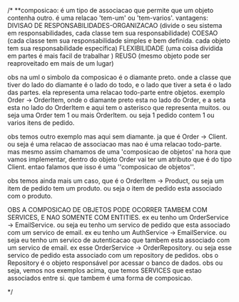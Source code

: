 /*
**composicao:
é um tipo de associacao que permite que um objeto contenha outro.
é uma relacao 'tem-um' ou 'tem-varios'.
vantagens:
DIVISAO DE RESPONSABILIDADES-ORGANIZACAO (divide o seu sistema em responsabilidades, cada classe tem sua responsabilidade)
COESAO (cada classe tem sua responsabilidade simples e bem definida. cada objeto tem sua responsabilidade específica)
FLEXIBILIDADE (uma coisa dividida em partes é mais facil de trabalhar )
REUSO (mesmo objeto pode ser reaproveitado em mais de um lugar)

obs na uml o simbolo da composicao é o diamante preto. onde a classe que tiver do lado do diamante é o lado do todo, e o lado
que tiver a seta é o lado das partes. ela representa uma relacao todo-parte entre objetos. exemplo Order -> OrderItem, onde o diamante
preto esta no lado do Order, e a seta esta no lado do OrderItem e aqui tem o asterisco que representa muitos. ou seja uma Order
tem 1 ou mais OrderItem. ou seja 1 pedido contem 1 ou varios itens de pedido.

obs temos outro exemplo mas aqui sem diamante. ja que é Order -> Client. ou seja é uma relacao de associacao mas 
nao é uma relacao todo-parte. mas mesmo assim chamamos de uma 'composicao de objetos' na hora que vamos implementar, 
dentro do objeto Order vai ter um atributo que é do tipo Client. entao falamos que isso é uma ''composicao de objetos''.

obs temos ainda mais um caso, que é o OrderItem -> Product, ou seja um item de pedido tem um produto. ou seja o item de pedido
esta associado com o produto. 

OBS A COMPOSICAO DE OBJETOS PODE OCORRER TAMBEM COM SERVICES, E NAO SOMENTE COM ENTITIES.
ex eu tenho um OrderService -> EmailService. ou seja eu tenho um servico de pedido que esta associado com um servico de email.
ex eu tenho um AuthService -> EmailService. ou seja eu tenho um servico de autenticacao que tambem esta associado com um
servico de email.
ex esse OrderService -> OrderRepository. ou seja esse servico de pedido esta associado com um repository de pedidos. 
obs o Repository é o objeto responsável por acessar o banco de dados.
obs ou seja, vemos nos exemplos acima, que temos SERVICES que estao associados entre si. que tambem é uma forma de composicao.

*/
